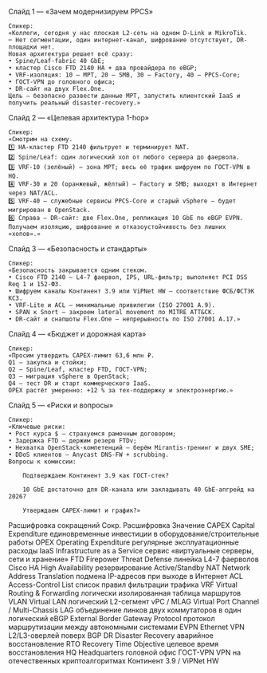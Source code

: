 Слайд 1 — «Зачем модернизируем PPCS»

    Спикер:
    «Коллеги, сегодня у нас плоская L2-сеть на одном D-Link и MikroTik.
    ─ Нет сегментации, один интернет-канал, шифрование отсутствует, DR-площадки нет.
    Новая архитектура решает всё сразу:
    • Spine/Leaf-fabric 40 GbE;
    • кластер Cisco FTD 2140 HA + два провайдера по eBGP;
    • VRF-изоляция: 10 — MРТ, 20 — SMB, 30 — Factory, 40 — PPCS-Core;
    • ГОСТ-VPN до головного офиса;
    • DR-сайт на двух Flex.One.
    Цель — безопасно развести данные МРТ, запустить клиентский IaaS и получить реальный disaster-recovery.»

Слайд 2 — «Целевая архитектура 1-hop»

    Спикер:
    «Смотрим на схему.
    1️⃣ HA-кластер FTD 2140 фильтрует и терминирует NAT.
    2️⃣ Spine/Leaf: один логический хоп от любого сервера до фаервола.
    3️⃣ VRF-10 (зелёный) — зона МРТ; весь её трафик шифруем по ГОСТ-VPN в HQ.
    4️⃣ VRF-30 и 20 (оранжевый, жёлтый) — Factory и SMB; выходят в Интернет через NAT/ACL.
    5️⃣ VRF-40 — служебные сервисы PPCS-Core и старый vSphere — будет мигрирован в OpenStack.
    6️⃣ Справа — DR-сайт: две Flex.One, репликация 10 GbE по eBGP EVPN.
    Получаем изоляцию, шифрование и отказоустойчивость без лишних «хопов».»

Слайд 3 — «Безопасность и стандарты»

    Спикер:
    «Безопасность закрывается одним стеком.
    • Cisco FTD 2140 — L4-7 фаервол, IPS, URL-фильтр; выполняет PCI DSS Req 1 и 152-ФЗ.
    • Шифруем каналы Континент 3.9 или ViPNet HW — соответствие ФСБ/ФСТЭК КС3.
    • VRF-Lite и ACL — минимальные привилегии (ISO 27001 A.9).
    • SPAN к Snort — закроем lateral movement по MITRE ATT&CK.
    • DR-сайт и снапшоты Flex.One — непрерывность по ISO 27001 A.17.»

Слайд 4 — «Бюджет и дорожная карта»

    Спикер:
    «Просим утвердить CAPEX-лимит 63,6 млн ₽.
    Q1 — закупка и стойки;
    Q2 — Spine/Leaf, кластер FTD, ГОСТ-VPN;
    Q3 — миграция vSphere в OpenStack;
    Q4 — тест DR и старт коммерческого IaaS.
    OPEX растёт умеренно: +12 % за тех-поддержку и электроэнергию.»

Слайд 5 — «Риски и вопросы»

    Спикер:
    «Ключевые риски:
    • Рост курса $ — страхуемся рамочным договором;
    • Задержка FTD — держим резерв FTDv;
    • Нехватка OpenStack-компетенций — берём Mirantis-тренинг и двух SME;
    • DDoS клиентов — Anycast DNS-FW + scrubbing.
    Вопросы к комиссии:

        Подтверждаем Континент 3.9 как ГОСТ-стек?

        10 GbE достаточно для DR-канала или закладывать 40 GbE-апгрейд на 2026?

        Утверждаем CAPEX-лимит и график?»

Расшифровка сокращений
Сокр.	Расшифровка	Значение
CAPEX	Capital Expenditure	единовременные инвестиции в оборудование/строительные работы
OPEX	Operating Expenditure	регулярные эксплуатационные расходы
IaaS	Infrastructure as a Service	сервис «виртуальные серверы, сети и хранение»
FTD	Firepower Threat Defense	линейка L4-7 фаерволов Cisco
HA	High Availability	резервирование Active/Standby
NAT	Network Address Translation	подмена IP-адресов при выходе в Интернет
ACL	Access-Control List	список правил фильтрации трафика
VRF	Virtual Routing & Forwarding	логически изолированная таблица маршрутов
VLAN	Virtual LAN	логический L2-сегмент
vPC / MLAG	Virtual Port Channel / Multi-Chassis LAG	объединение линков двух коммутаторов в один логический
eBGP	External Border Gateway Protocol	протокол маршрутизации между автономными системами
EVPN	Ethernet VPN	L2/L3-оверлей поверх BGP
DR	Disaster Recovery	аварийное восстановление
RTO	Recovery Time Objective	целевое время восстановления
HQ	Headquarters	головной офис
ГОСТ-VPN	VPN на отечественных криптоалгоритмах	Континент 3.9 / ViPNet HW